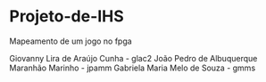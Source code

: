 # Projeto-de-IHS
Mapeamento de um jogo no fpga

Giovanny Lira de Araújo Cunha - glac2
João Pedro de Albuquerque Maranhão Marinho - jpamm
Gabriela Maria Melo de Souza - gmms
